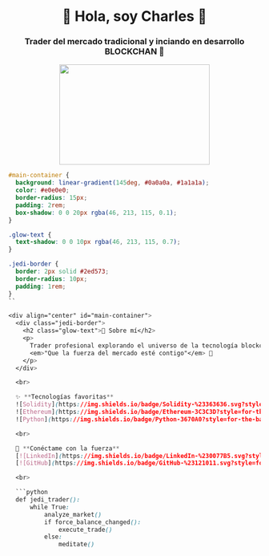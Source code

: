 <h1 align="center">🌌 Hola, soy Charles 👋</h1>
<h3 align="center">Trader del mercado tradicional y inciando en desarrollo BLOCKCHAN 🚀</h3>

<div align="center">
  <img src="https://media.giphy.com/media/3o7abKhOpu0NwenH3O/giphy.gif" width="300" height="200">
</div>

```css
#main-container {
  background: linear-gradient(145deg, #0a0a0a, #1a1a1a);
  color: #e0e0e0;
  border-radius: 15px;
  padding: 2rem;
  box-shadow: 0 0 20px rgba(46, 213, 115, 0.1);
}

.glow-text {
  text-shadow: 0 0 10px rgba(46, 213, 115, 0.7);
}

.jedi-border {
  border: 2px solid #2ed573;
  border-radius: 10px;
  padding: 1rem;
}
``

<div align="center" id="main-container">
  <div class="jedi-border">
    <h2 class="glow-text">🚀 Sobre mí</h2>
    <p>
      Trader profesional explorando el universo de la tecnología blockchain.<br>
      <em>"Que la fuerza del mercado esté contigo"</em> 💫
    </p>
  </div>

  <br>

  ✨ **Tecnologías favoritas**  
  ![Solidity](https://img.shields.io/badge/Solidity-%23363636.svg?style=for-the-badge&logo=solidity&logoColor=white)
  ![Ethereum](https://img.shields.io/badge/Ethereum-3C3C3D?style=for-the-badge&logo=Ethereum&logoColor=white)
  ![Python](https://img.shields.io/badge/Python-3670A0?style=for-the-badge&logo=python&logoColor=ffdd54)

  <br>

  📡 **Conéctame con la fuerza**  
  [![LinkedIn](https://img.shields.io/badge/LinkedIn-%230077B5.svg?style=for-the-badge&logo=linkedin&logoColor=white)](https://linkedin.com/in/tu-perfil)
  [![GitHub](https://img.shields.io/badge/GitHub-%23121011.svg?style=for-the-badge&logo=github&logoColor=white)](https://github.com/tu-usuario)

  <br>

  ```python
  def jedi_trader():
      while True:
          analyze_market()
          if force_balance_changed():
              execute_trade()
          else:
              meditate()

